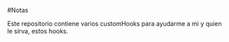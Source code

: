 #Notas


Este repositorio contiene varios customHooks para ayudarme a mi y quien le sirva, estos hooks.
